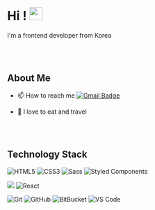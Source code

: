 <br>

# Hi ! <img src="https://emojis.slackmojis.com/emojis/images/1531849430/4246/blob-sunglasses.gif?1531849430" width="30"/>

I'm a frontend developer from Korea

<br><br>

## About Me

- 📫 How to reach me [![Gmail Badge](https://img.shields.io/badge/-gmail-c14438?style=for-the-badge&logo=Gmail&logoColor=ffffff)](mailto:annari1017@gmail.com) 

- 🍰 I love to eat and travel


<br><br>

## Technology Stack

  ![HTML5](https://img.shields.io/badge/-HTML5-E34F26?style=flat-square&logo=html5&logoColor=white)
  ![CSS3](https://img.shields.io/badge/-CSS3-1572B6?style=flat-square&logo=css3)
  <img alt="Sass" src="https://img.shields.io/badge/-Sass-CC6699?style=flat-square&logo=sass&logoColor=white" />
  <img alt="Styled Components" src="https://img.shields.io/badge/-Styled_Components-db7092?style=flat-square&logo=styled-components&logoColor=white" />
  
<img src="https://img.shields.io/badge/JavaScript-F7DF1E?style=flat-square&logo=JavaScript&logoColor=white"> <img alt="React" src="https://img.shields.io/badge/-React-45b8d8?style=flat-square&logo=react&logoColor=white" />

![Git](https://img.shields.io/badge/-Git-black?style=flat-square&logo=git)
![GitHub](https://img.shields.io/badge/-GitHub-181717?style=flat-square&logo=github)
   ![BitBucket](https://img.shields.io/badge/-BitBucket-darkblue?style=flat-square&logo=bitbucket)
  ![VS Code](https://img.shields.io/badge/-VS%20Code-007ACC?style=flat-square&logo=visual-studio-code)


